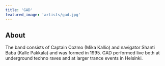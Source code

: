 ```yaml
---
title: 'GAD'
featured_image: 'artists/gad.jpg'
---
```


## About

The band consists of Captain Cozmo (Mika Kallio) and navigator Shanti Baba (Kalle Pakkala) and was formed in 1995. 
GAD performed live both at underground techno raves and at larger trance events in Helsinki.
